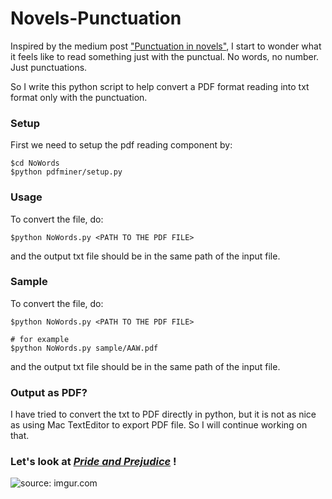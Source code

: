 # Novels-Punctuation

Inspired by the medium post ["Punctuation in novels"](https://medium.com/@neuroecology/punctuation-in-novels-8f316d542ec4#.70eq88ybg), I start to wonder what it feels like to read something just with the punctual. No words, no number. Just punctuations.

So I write this python script to help convert a PDF format reading into txt format only with the punctuation. 

### Setup
First we need to setup the pdf reading component by:
```
$cd NoWords
$python pdfminer/setup.py 
```

### Usage
To convert the file, do:
```
$python NoWords.py <PATH TO THE PDF FILE> 
```
and the output txt file should be in the same path of the input file.

### Sample
To convert the file, do:
```
$python NoWords.py <PATH TO THE PDF FILE> 

# for example
$python NoWords.py sample/AAW.pdf

```
and the output txt file should be in the same path of the input file.

### Output as PDF?
I have tried to convert the txt to PDF directly in python, but it is not as nice as using Mac TextEditor to export PDF file. So I will continue working on that.

### Let's look at [_Pride and Prejudice_](https://www.gutenberg.org/ebooks/1342) !

<img src="http://i.imgur.com/UbeBxCc.png?1" title="source: imgur.com"/>

